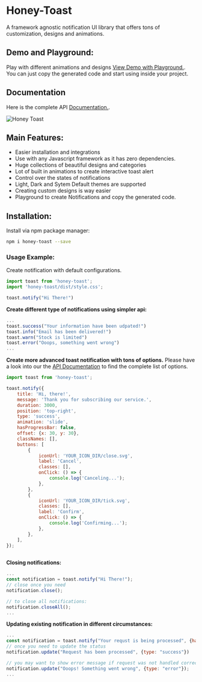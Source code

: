 # Honey-Toast
A framework agnostic notification UI library that offers tons of customization, designs and animations.

## Demo and Playground:
Play with different animations and designs [View Demo with Playground.](https://rbrahul.github.io/honey-toast). You can just copy the generated code and start using inside your project.

## Documentation
Here is the complete API [Documentation.](https://github.com/rbrahul/honey-toast-doc).

![Honey Toast](https://raw.githubusercontent.com/rbrahul/honey-toast/master/screenshot.gif)


## Main Features:

- Easier installation and integrations
- Use with any Javascript framework as it has zero dependencies.
- Huge collections of beautiful designs and categories
- Lot of built in animations to create interactive toast alert
- Control over the states of notifications
- Light, Dark and Sytem Default themes are supported
- Creating custom designs is way easier
- Playground to create Notifications and copy the generated code.

## Installation:

Install via npm package manager:
```sh
npm i honey-toast --save
```

### Usage Example:
Create notification with default configurations.

```js
import toast from 'honey-toast';
import 'honey-toast/dist/style.css';

toast.notify("Hi There!")

```

**Create different type of notifications using simpler api:**

```js
...
toast.success("Your information have been udpated!")
toast.info("Email has been delivered!")
toast.warn("Stock is limited")
toast.error("Ooops, something went wrong")
...
```

**Create more advanced toast notification with tons of options.**
Please have a look into our the [API Documentation](https://github.com/rbrahul/honey-toast-doc) to find the complete list of options.

```js
import toast from 'honey-toast';

toast.notify({
    title: 'Hi, there!',
    message: 'Thank you for subscribing our service.',
    duration: 3000,
    position: 'top-right',
    type: 'success',
    animation: 'slide',
    hasProgressBar: false,
    offset: {x: 30, y: 30},
    classNames: [],
    buttons: [
        {
            iconUrl: 'YOUR_ICON_DIR/close.svg',
            label: 'Cancel',
            classes: [],
            onClick: () => {
                console.log('Canceling...');
            },
        },
        {
            iconUrl: 'YOUR_ICON_DIR/tick.svg',
            classes: [],
            label: 'Confirm',
            onClick: () => {
                console.log('Confirming...');
            },
        },
    ],
});
    
```

**Closing notifications:**

```js
...
const notification = toast.notify("Hi There!");
// close once you need
notification.close();

// to close all notifications:
notification.closeAll();
...
```


**Updating existing notification in different circumstances:**

```js
...
const notification = toast.notify("Your requst is being processed", {hasProgressBar: true});
// once you need to update the status
notification.update("Request has been processed", {type: "success"})

// you may want to show error message if request was not handled correctly
notification.update("Ooops! Something went wrong", {type: "error"});
...
```
